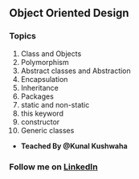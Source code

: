 ## **Object Oriented Design**

 ### Topics
   1. Class and Objects
   2. Polymorphism
   3. Abstract classes and Abstraction
   4. Encapsulation
   5. Inheritance
   6. Packages
   7. static and non-static
   8. this keyword
   9. constructor
   10. Generic classes


* **Teached By @Kunal Kushwaha**

### **Follow me on [LinkedIn](https://www.linkedin.com/in/RahulB001/)**
